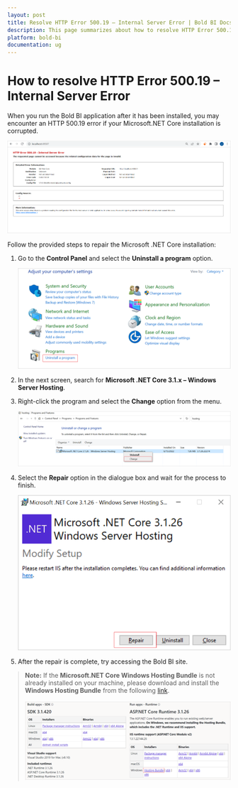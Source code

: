 ```yaml
---
layout: post
title: Resolve HTTP Error 500.19 – Internal Server Error | Bold BI Docs
description: This page summarizes about how to resolve HTTP Error 500.19 – Internal Server Error while running the Bold BI On-Premise application in your machine.
platform: bold-bi
documentation: ug
---
```


# How to resolve HTTP Error 500.19 – Internal Server Error

When you run the Bold BI application after it has been installed, you may encounter an HTTP 500.19 error if your Microsoft.NET Core installation is corrupted.

![HTTP Error](/static/assets/faq/images/http-error.png#max-width=75%)       

Follow the provided steps to repair the Microsoft .NET Core installation:

1. Go to the **Control Panel** and select the **Uninstall a program** option.

    ![Uninstall a Program](/static/assets/faq/images/uninstall-a-program.png#max-width=75%)

2. In the next screen, search for **Microsoft .NET Core 3.1.x – Windows Server Hosting**.

3. Right-click the program and select the **Change** option from the menu.

    ![Windows Server Hosting Change](/static/assets/faq/images/window-server-hosting-change.png#max-width=75%)

4. Select the **Repair** option in the dialogue box and wait for the process to finish.

    ![Windows Server Hosting Repair](/static/assets/faq/images/windows-server-hosting-repair.png#max-width=50%)

5. After the repair is complete, try accessing the Bold BI site.

>**Note:** If the **Microsoft.NET Core Windows Hosting Bundle** is not already installed on your machine, please download and install the **Windows Hosting Bundle** from the following [link](https://dotnet.microsoft.com/en-us/download/dotnet/3.1). </br></br>
> ![Windows Hosting Bundle](/static/assets/faq/images/windows-hosting-bundle.png#max-width=75%)